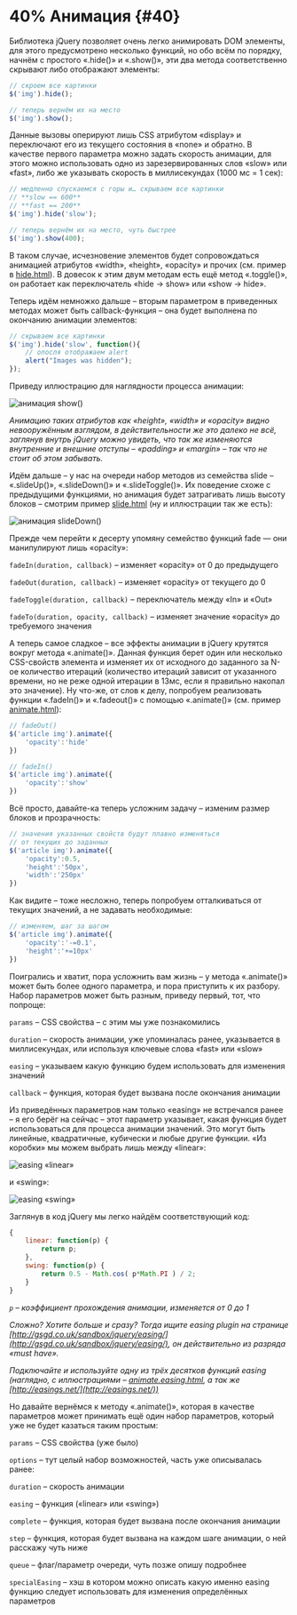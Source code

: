 # 40% Анимация {#40}

Библиотека jQuery позволяет очень легко анимировать DOM элементы, для этого предусмотрено несколько функций, но обо всём по порядку, начнём с простого «.hide()» и «.show()», эти два метода соответственно скрывают либо отображают элементы:

```javascript
// скроем все картинки
$('img').hide();

// теперь вернём их на место
$('img').show();
```

Данные вызовы оперируют лишь CSS атрибутом «display» и переключают его из текущего состояния в «none» и обратно. В качестве первого параметра можно задать скорость анимации, для этого можно использовать одно из зарезервированных слов «slow» или «fast», либо же указывать скорость в миллисекундах (1000 мс = 1 сек):

```javascript
// медленно спускаемся с горы и… скрываем все картинки
// **slow == 600**
// **fast == 200**
$('img').hide('slow');

// теперь вернём их на место, чуть быстрее
$('img').show(400);
```

В таком случае, исчезновение элементов будет сопровождаться анимацией атрибутов «width», «height», «opacity» и прочих (см. пример в [hide.html](http://anton.shevchuk.name/book/code/hide.html)). В довесок к этим двум методам есть ещё метод «.toggle()», он работает как переключатель «hide → show» или «show → hide».

Теперь идём немножко дальше – вторым параметром в приведенных методах может быть callback-функция – она будет выполнена по окончанию анимации элементов:

```javascript
// скрываем все картинки
$('img').hide('slow', function(){
    // опосля отображаем alert
    alert("Images was hidden");
});
```

Приведу иллюстрацию для наглядности процесса анимации:

![анимация show()](/assets/hide-show.jpg)

_Анимацию таких атрибутов как «height», «width» и «opacity» видно невооружённым взглядом, в действительности же это далеко не всё, заглянув внутрь jQuery можно увидеть, что так же изменяются внутренние и внешние отступы – «padding» и «margin» – так что не стоит об этом забывать._

Идём дальше – у нас на очереди набор методов из семейства slide – «.slideUp()», «.slideDown()» и «.slideToggle()». Их поведение схоже с предыдущими функциями, но анимация будет затрагивать лишь высоту блоков – смотрим пример [slide.html](http://anton.shevchuk.name/book/code/slide.html) (ну и иллюстрации так же есть):

![анимация slideDown()](/assets/slide.jpg)

Прежде чем перейти к десерту упомяну семейство функций fade — они манипулируют лишь «opacity»:

`fadeIn(duration, callback)` – изменяет «opacity» от 0 до предыдущего

`fadeOut(duration, callback)` – изменяет «opacity» от текущего до 0

`fadeToggle(duration, callback)` – переключатель между «In» и «Out»

`fadeTo(duration, opacity, callback)` – изменяет значение «opacity» до требуемого значения

А теперь самое сладкое – все эффекты анимации в jQuery крутятся вокруг метода «.animate()». Данная функция берет один или несколько CSS-свойств элемента и изменяет их от исходного до заданного за N-ое количество итераций (количество итераций зависит от указанного времени, но не реже одной итерации в 13мс, если я правильно накопал это значение). Ну что-же, от слов к делу, попробуем реализовать функции «.fadeIn()» и «.fadeout()» с помощью «.animate()» (см. пример [animate.html](http://anton.shevchuk.name/book/code/animate.html)):

```javascript
// fadeOut()
$('article img').animate({
    'opacity':'hide'
})

// fadeIn()
$('article img').animate({
    'opacity':'show'
})
```

Всё просто, давайте-ка теперь усложним задачу – изменим размер блоков и прозрачность:

```javascript
// значения указанных свойств будут плавно изменяться
// от текущих до заданных
$('article img').animate({
    'opacity':0.5,
    'height':'50px',
    'width':'250px'
})
```

Как видите – тоже несложно, теперь попробуем отталкиваться от текущих значений, а не задавать необходимые:

```javascript
// изменяем, шаг за шагом
$('article img').animate({
    'opacity':'-=0.1',
    'height':'+=10px'
})
```

Поигрались и хватит, пора усложнить вам жизнь – у метода «.animate()» может быть более одного параметра, и пора приступить к их разбору. Набор параметров может быть разным, приведу первый, тот, что попроще:

`params` – CSS свойства – с этим мы уже познакомились

`duration` – скорость анимации, уже упоминалась ранее, указывается в миллисекундах, или используя ключевые слова «fast» или «slow»

`easing` – указываем какую функцию будем использовать для изменения значений

`callback` – функция, которая будет вызвана после окончания анимации

Из приведённых параметров нам только «easing» не встречался ранее – я его берёг на сейчас – этот параметр указывает, какая функция будет использоваться для процесса анимации значений. Это могут быть линейные, квадратичные, кубически и любые другие функции. «Из коробки» мы можем выбрать лишь между «linear»:

![easing «linear»](/assets/linear.png)
 
и «swing»:

![easing «swing»](/assets/swing.png)

Заглянув в код jQuery мы легко найдём соответствующий код:

```javascript
{
    linear: function(p) {
        return p;
    },
    swing: function(p) {
        return 0.5 - Math.cos( p*Math.PI ) / 2;
    }
}
```

_`p` – коэффициент прохождения анимации, изменяется от 0 до 1_

_Сложно? Хотите больше и сразу? Тогда ищите easing plugin на странице [http://gsgd.co.uk/sandbox/jquery/easing/](http://gsgd.co.uk/sandbox/jquery/easing/), он действительно из разряда «must have»._

_Подключайте и используйте одну из трёх десятков функций easing (наглядно, с иллюстрациями – [animate.easing.html](http://anton.shevchuk.name/book/code/animate.easing.html), а так же [http://easings.net/](http://easings.net/))_

Но давайте вернёмся к методу «.animate()», которая в качестве параметров может принимать ещё один набор параметров, который уже не будет казаться таким простым:

`params` – CSS свойства (уже было)

`options` – тут целый набор возможностей, часть уже описывалась ранее:

`duration` – скорость анимации

`easing` – функция («linear» или «swing»)

`complete` – функция, которая будет вызвана после окончания анимации

`step` – функция, которая будет вызвана на каждом шаге анимации, о ней расскажу чуть ниже

`queue` – флаг/параметр очереди, чуть позже опишу подробнее

`specialEasing` – хэш в котором можно описать какую именно easing функцию следует использовать для изменения определённых параметров
